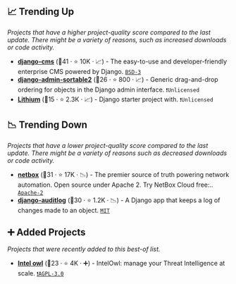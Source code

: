 ## 📈 Trending Up

_Projects that have a higher project-quality score compared to the last update. There might be a variety of reasons, such as increased downloads or code activity._

- <b><a href="https://github.com/django-cms/django-cms">django-cms</a></b> (🥉41 ·  ⭐ 10K · 📈) - The easy-to-use and developer-friendly enterprise CMS powered by Django. <code><a href="http://bit.ly/3aKzpTv">BSD-3</a></code>
- <b><a href="https://github.com/jrief/django-admin-sortable2">django-admin-sortable2</a></b> (🥈26 ·  ⭐ 800 · 📈) - Generic drag-and-drop ordering for objects in the Django admin interface. <code>❗Unlicensed</code>
- <b><a href="https://github.com/wsvincent/lithium">Lithium</a></b> (🥈15 ·  ⭐ 2.3K · 📈) - Django starter project with. <code>❗Unlicensed</code>

## 📉 Trending Down

_Projects that have a lower project-quality score compared to the last update. There might be a variety of reasons such as decreased downloads or code activity._

- <b><a href="https://github.com/netbox-community/netbox">netbox</a></b> (🥇31 ·  ⭐ 17K · 📉) - The premier source of truth powering network automation. Open source under Apache 2. Try NetBox Cloud free:.. <code><a href="http://bit.ly/3nYMfla">Apache-2</a></code>
- <b><a href="https://github.com/jazzband/django-auditlog">django-auditlog</a></b> (🥈30 ·  ⭐ 1.2K · 📉) - A Django app that keeps a log of changes made to an object. <code><a href="http://bit.ly/34MBwT8">MIT</a></code>

## ➕ Added Projects

_Projects that were recently added to this best-of list._

- <b><a href="https://github.com/intelowlproject/IntelOwl">Intel owl</a></b> (🥉23 ·  ⭐ 4K · ➕) - IntelOwl: manage your Threat Intelligence at scale. <code><a href="http://bit.ly/3pwmjO5">❗️AGPL-3.0</a></code>

